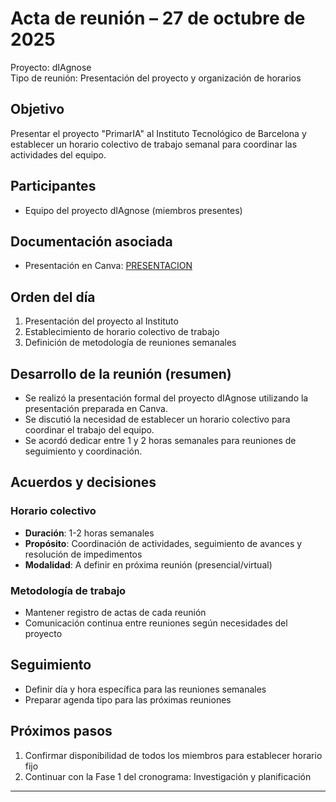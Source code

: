 # Acta de reunión – 27 de octubre de 2025

Proyecto: dIAgnose  
Tipo de reunión: Presentación del proyecto y organización de horarios

## Objetivo

Presentar el proyecto "PrimarIA" al Instituto Tecnológico de Barcelona y establecer un horario colectivo de trabajo semanal para coordinar las actividades del equipo.

## Participantes

- Equipo del proyecto dIAgnose (miembros presentes)

## Documentación asociada

- Presentación en Canva: [PRESENTACION](https://www.canva.com/design/DAG2yb3ZoKQ/Bk0KVlcyT0fFHgXb4eYRww/edit?utm_content=DAG2yb3ZoKQ&utm_campaign=designshare&utm_medium=link2&utm_source=sharebutton)

## Orden del día

1. Presentación del proyecto al Instituto
2. Establecimiento de horario colectivo de trabajo
3. Definición de metodología de reuniones semanales

## Desarrollo de la reunión (resumen)

- Se realizó la presentación formal del proyecto dIAgnose utilizando la presentación preparada en Canva.
- Se discutió la necesidad de establecer un horario colectivo para coordinar el trabajo del equipo.
- Se acordó dedicar entre 1 y 2 horas semanales para reuniones de seguimiento y coordinación.

## Acuerdos y decisiones

### Horario colectivo
- **Duración**: 1-2 horas semanales
- **Propósito**: Coordinación de actividades, seguimiento de avances y resolución de impedimentos
- **Modalidad**: A definir en próxima reunión (presencial/virtual)

### Metodología de trabajo
- Mantener registro de actas de cada reunión
- Comunicación continua entre reuniones según necesidades del proyecto

## Seguimiento

- Definir día y hora específica para las reuniones semanales
- Preparar agenda tipo para las próximas reuniones

## Próximos pasos

1. Confirmar disponibilidad de todos los miembros para establecer horario fijo
2. Continuar con la Fase 1 del cronograma: Investigación y planificación

---